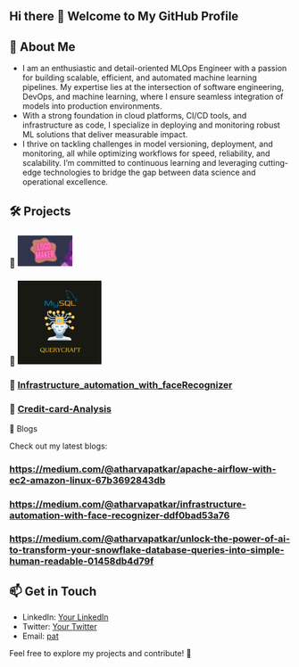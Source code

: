 ## Hi there 👋 Welcome to My GitHub Profile

## 🚀 About Me
- I am an enthusiastic and detail-oriented MLOps Engineer with a passion for building scalable, efficient, and automated machine learning pipelines. My expertise lies at the intersection of software engineering, DevOps, and machine learning, where I ensure seamless integration of models into production environments.
- With a strong foundation in cloud platforms, CI/CD tools, and infrastructure as code, I specialize in deploying and monitoring robust ML solutions that deliver measurable impact.
- I thrive on tackling challenges in model versioning, deployment, and monitoring, all while optimizing workflows for speed, reliability, and scalability. I’m committed to continuous learning and leveraging cutting-edge technologies to bridge the gap between data science and operational excellence.


## 🛠️ Projects

### 🔹 [![LoGo Gen-Rator](./images/logomaker.png)](https://github.com/Asp2591/LogoMakerLLM)

### 🔹 [![QueryCraft](./images/Query.png)](https://github.com/Asp2591/Prompt-to-SQL-to-HumanReadable-with-snowflake)


### 🔹 [Infrastructure_automation_with_faceRecognizer](https://github.com/Asp2591/Infrastructure_automation_with_faceRecognizer)

### 🔹 [Credit-card-Analysis](https://github.com/Asp2591/Credit-card-Analysis-)

📝 Blogs

Check out my latest blogs:

### https://medium.com/@atharvapatkar/apache-airflow-with-ec2-amazon-linux-67b3692843db

### https://medium.com/@atharvapatkar/infrastructure-automation-with-face-recognizer-ddf0bad53a76

### https://medium.com/@atharvapatkar/unlock-the-power-of-ai-to-transform-your-snowflake-database-queries-into-simple-human-readable-01458db4d79f

## 📫 Get in Touch
- LinkedIn: [Your LinkedIn](#)
- Twitter: [Your Twitter](#)
- Email: [pat](#)

Feel free to explore my projects and contribute! 🚀



